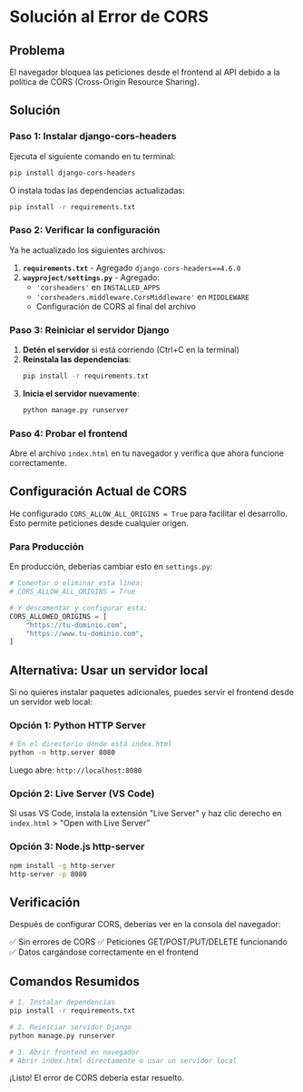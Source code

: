 # Solución al Error de CORS

## Problema
El navegador bloquea las peticiones desde el frontend al API debido a la política de CORS (Cross-Origin Resource Sharing).

## Solución

### Paso 1: Instalar django-cors-headers

Ejecuta el siguiente comando en tu terminal:

```bash
pip install django-cors-headers
```

O instala todas las dependencias actualizadas:

```bash
pip install -r requirements.txt
```

### Paso 2: Verificar la configuración

Ya he actualizado los siguientes archivos:

1. **`requirements.txt`** - Agregado `django-cors-headers==4.6.0`
2. **`wayproject/settings.py`** - Agregado:
   - `'corsheaders'` en `INSTALLED_APPS`
   - `'corsheaders.middleware.CorsMiddleware'` en `MIDDLEWARE`
   - Configuración de CORS al final del archivo

### Paso 3: Reiniciar el servidor Django

1. **Detén el servidor** si está corriendo (Ctrl+C en la terminal)
2. **Reinstala las dependencias**:
   ```bash
   pip install -r requirements.txt
   ```
3. **Inicia el servidor nuevamente**:
   ```bash
   python manage.py runserver
   ```

### Paso 4: Probar el frontend

Abre el archivo `index.html` en tu navegador y verifica que ahora funcione correctamente.

## Configuración Actual de CORS

He configurado `CORS_ALLOW_ALL_ORIGINS = True` para facilitar el desarrollo. Esto permite peticiones desde cualquier origen.

### Para Producción

En producción, deberías cambiar esto en `settings.py`:

```python
# Comentar o eliminar esta línea:
# CORS_ALLOW_ALL_ORIGINS = True

# Y descomentar y configurar esta:
CORS_ALLOWED_ORIGINS = [
    "https://tu-dominio.com",
    "https://www.tu-dominio.com",
]
```

## Alternativa: Usar un servidor local

Si no quieres instalar paquetes adicionales, puedes servir el frontend desde un servidor web local:

### Opción 1: Python HTTP Server
```bash
# En el directorio donde está index.html
python -m http.server 8080
```
Luego abre: `http://localhost:8080`

### Opción 2: Live Server (VS Code)
Si usas VS Code, instala la extensión "Live Server" y haz clic derecho en `index.html` > "Open with Live Server"

### Opción 3: Node.js http-server
```bash
npm install -g http-server
http-server -p 8080
```

## Verificación

Después de configurar CORS, deberías ver en la consola del navegador:

✅ Sin errores de CORS
✅ Peticiones GET/POST/PUT/DELETE funcionando
✅ Datos cargándose correctamente en el frontend

## Comandos Resumidos

```bash
# 1. Instalar dependencias
pip install -r requirements.txt

# 2. Reiniciar servidor Django
python manage.py runserver

# 3. Abrir frontend en navegador
# Abrir index.html directamente o usar un servidor local
```

¡Listo! El error de CORS debería estar resuelto.
